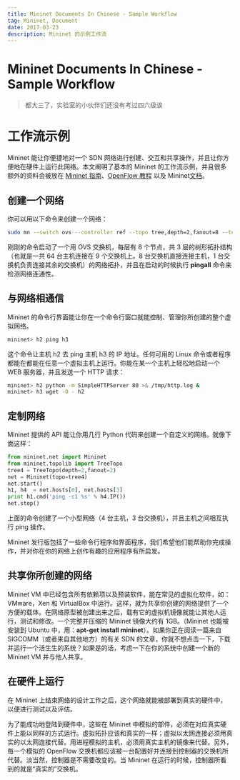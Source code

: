 ```yaml
---
title: Mininet Documents In Chinese - Sample Workflow
tag: Mininet, Document
date: 2017-03-23
description: Mininet 的示例工作流
---
```


# Mininet Documents In Chinese - Sample Workflow

> 都大三了，实验室的小伙伴们还没有考过四六级诶

# 工作流示例

Mininet 能让你便捷地对一个 SDN 网络进行创建、交互和共享操作，并且让你方便地在硬件上运行此网络。本文阐明了基本的 Mininet 的工作流示例，并且很多额外的资料会被放在 [Mininet 指南](/Documents/walkthrough.md)、[OpenFlow 教程](https://github.com/mininet/openflow-tutorial/wiki) 以及 Mininet[文档](https://github.com/mininet/mininet/wiki/Documentation)。

## 创建一个网络

你可以用以下命令来创建一个网络：

```bash
sudo mn --switch ovs --controller ref --topo tree,depth=2,fanout=8 --test pingall
```

刚刚的命令启动了一个用 OVS 交换机，每层有 8 个节点，共 3 层的树形拓扑结构（也就是一共 64 台主机连接在 9 个交换机上。8 台交换机直接连接主机，1 台交换机负责连接其余的交换机）的网络拓扑，并且在启动的时候执行 **pingall** 命令来检测网络连通性。

## 与网络相通信

Mininet 的命令行界面能让你在一个命令行窗口就能控制、管理你所创建的整个虚拟网络。

```bash
mininet> h2 ping h3
```

这个命令让主机 h2 去 ping 主机 h3 的 IP 地址。任何可用的 Linux 命令或者程序都能在都能在任意一个虚拟主机上运行。你能在某一个主机上轻松地启动一个 WEB 服务器，并且发送一个 HTTP 请求：

```bash
mininet> h2 python -m SimpleHTTPServer 80 >& /tmp/http.log &
mininet> h3 wget -O - h2
```

## 定制网络

Mininet 提供的 API 能让你用几行 Python 代码来创建一个自定义的网络。就像下面这样：

```python
from mininet.net import Mininet
from mininet.topolib import TreeTopo
tree4 = TreeTopo(depth=2,fanout=2)
net = Mininet(topo=tree4)
net.start()
h1, h4  = net.hosts[0], net.hosts[3]
print h1.cmd('ping -c1 %s' % h4.IP())
net.stop()
```

上面的命令创建了一个小型网络（4 台主机，3 台交换机），并且主机之间相互执行 ping 操作。

Mininet 发行版包括了一些命令行程序和界面程序，我们希望他们能帮助你完成操作，并对你在你的网络上创作有趣的应用程序有所启发。

## 共享你所创建的网络

Mininet VM 中已经包含所有依赖项以及预装软件，能在常见的虚拟化软件，如：VMware，Xen 和 VirtualBox 中运行。这样，就为共享你创建的网络提供了一个方便的载体。在网络原型被创建出来之后，载有它的虚拟机镜像就能让其他人运行，测试和修改。一个完整并压缩的 Mininet 镜像大约有 1GB。（Mininet 也能被安装到 Ubuntu 中，用：**apt-get install mininet**）。如果你正在阅读一篇来自 SIGCOMM（或者来自其他地方）的有关 SDN 的文章，你就不想点击一下，下载并运行一个活生生的系统？如果是的话，考虑一下在你的系统中创建一个新的 Mininet VM 并与他人共享。

## 在硬件上运行

在 Mininet 上结束网络的设计工作之后，这个网络就能被部署到真实的硬件中，以便进行测试以及评估。

为了能成功地登陆到硬件中，这些在 Mininet 中模拟的部件，必须在对应真实硬件上能以同样的方式运行。虚拟拓扑应该和真实的一样；虚拟以太网连接必须用真实的以太网连接代替。用进程模拟的主机，必须用真实主机的镜像来代替。另外，每一个模拟的 OpenFlow 交换机都应该被一台配置好并连接到控制器的交换机所代替。淡当然，控制器是不需要改变的。当 Mininet 在运行的时候，控制器所看到的就是“真实的”交换机。
